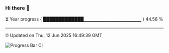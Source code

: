 ### Hi there 👋

⏳ Year progress { █████████████▁▁▁▁▁▁▁▁▁▁▁▁▁▁▁▁▁ } 44.58 %

---

⏰ Updated on Thu, 12 Jun 2025 16:49:39 GMT

![Progress Bar CI](https://github.com/IshwaranRudhara/GIT-ACTION/workflows/Progress%20Bar%20CI/badge.svg)

